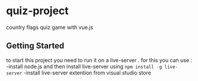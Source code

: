 # quiz-project
country flags quiz game with vue.js
## Getting Started
to start this project you need to run it on a live-server . for this you can use :
-install node.js and then install live-server using `npm install -g live-server`
-install live-server extention from visual studio store
